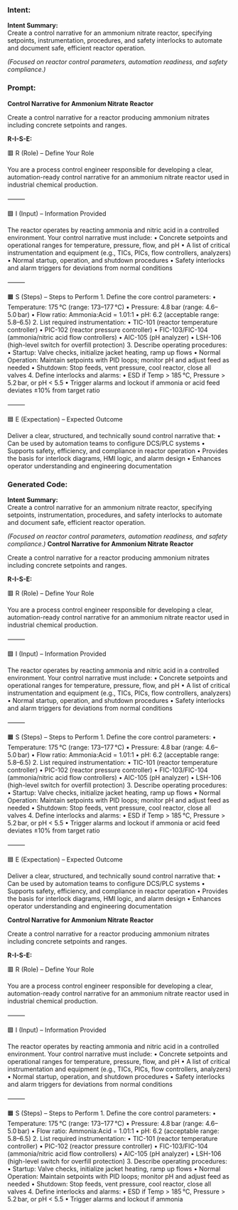 ### Intent:
**Intent Summary:**  
Create a control narrative for an ammonium nitrate reactor, specifying setpoints, instrumentation, procedures, and safety interlocks to automate and document safe, efficient reactor operation.  

*(Focused on reactor control parameters, automation readiness, and safety compliance.)*

### Prompt:
**Control Narrative for Ammonium Nitrate Reactor**

Create a control narrative for a reactor producing ammonium nitrates including concrete setpoints and ranges.

**R-I-S-E:**

🟥 R (Role) – Define Your Role

You are a process control engineer responsible for developing a clear, automation-ready control narrative for an ammonium nitrate reactor used in industrial chemical production.

⸻

🟩 I (Input) – Information Provided

The reactor operates by reacting ammonia and nitric acid in a controlled environment. Your control narrative must include:
	•	Concrete setpoints and operational ranges for temperature, pressure, flow, and pH
	•	A list of critical instrumentation and equipment (e.g., TICs, PICs, flow controllers, analyzers)
	•	Normal startup, operation, and shutdown procedures
	•	Safety interlocks and alarm triggers for deviations from normal conditions

⸻

🟧 S (Steps) – Steps to Perform
	1.	Define the core control parameters:
	•	Temperature: 175 °C (range: 173–177 °C)
	•	Pressure: 4.8 bar (range: 4.6–5.0 bar)
	•	Flow ratio: Ammonia:Acid = 1.01:1
	•	pH: 6.2 (acceptable range: 5.8–6.5)
	2.	List required instrumentation:
	•	TIC-101 (reactor temperature controller)
	•	PIC-102 (reactor pressure controller)
	•	FIC-103/FIC-104 (ammonia/nitric acid flow controllers)
	•	AIC-105 (pH analyzer)
	•	LSH-106 (high-level switch for overfill protection)
	3.	Describe operating procedures:
	•	Startup: Valve checks, initialize jacket heating, ramp up flows
	•	Normal Operation: Maintain setpoints with PID loops; monitor pH and adjust feed as needed
	•	Shutdown: Stop feeds, vent pressure, cool reactor, close all valves
	4.	Define interlocks and alarms:
	•	ESD if Temp > 185 °C, Pressure > 5.2 bar, or pH < 5.5
	•	Trigger alarms and lockout if ammonia or acid feed deviates ±10% from target ratio

⸻

🟦 E (Expectation) – Expected Outcome

Deliver a clear, structured, and technically sound control narrative that:
	•	Can be used by automation teams to configure DCS/PLC systems
	•	Supports safety, efficiency, and compliance in reactor operation
	•	Provides the basis for interlock diagrams, HMI logic, and alarm design
	•	Enhances operator understanding and engineering documentation

### Generated Code:
**Intent Summary:**  
Create a control narrative for an ammonium nitrate reactor, specifying setpoints, instrumentation, procedures, and safety interlocks to automate and document safe, efficient reactor operation.  

*(Focused on reactor control parameters, automation readiness, and safety compliance.)*
**Control Narrative for Ammonium Nitrate Reactor**

Create a control narrative for a reactor producing ammonium nitrates including concrete setpoints and ranges.

**R-I-S-E:**

🟥 R (Role) – Define Your Role

You are a process control engineer responsible for developing a clear, automation-ready control narrative for an ammonium nitrate reactor used in industrial chemical production.

⸻

🟩 I (Input) – Information Provided

The reactor operates by reacting ammonia and nitric acid in a controlled environment. Your control narrative must include:
	•	Concrete setpoints and operational ranges for temperature, pressure, flow, and pH
	•	A list of critical instrumentation and equipment (e.g., TICs, PICs, flow controllers, analyzers)
	•	Normal startup, operation, and shutdown procedures
	•	Safety interlocks and alarm triggers for deviations from normal conditions

⸻

🟧 S (Steps) – Steps to Perform
	1.	Define the core control parameters:
	•	Temperature: 175 °C (range: 173–177 °C)
	•	Pressure: 4.8 bar (range: 4.6–5.0 bar)
	•	Flow ratio: Ammonia:Acid = 1.01:1
	•	pH: 6.2 (acceptable range: 5.8–6.5)
	2.	List required instrumentation:
	•	TIC-101 (reactor temperature controller)
	•	PIC-102 (reactor pressure controller)
	•	FIC-103/FIC-104 (ammonia/nitric acid flow controllers)
	•	AIC-105 (pH analyzer)
	•	LSH-106 (high-level switch for overfill protection)
	3.	Describe operating procedures:
	•	Startup: Valve checks, initialize jacket heating, ramp up flows
	•	Normal Operation: Maintain setpoints with PID loops; monitor pH and adjust feed as needed
	•	Shutdown: Stop feeds, vent pressure, cool reactor, close all valves
	4.	Define interlocks and alarms:
	•	ESD if Temp > 185 °C, Pressure > 5.2 bar, or pH < 5.5
	•	Trigger alarms and lockout if ammonia or acid feed deviates ±10% from target ratio

⸻

🟦 E (Expectation) – Expected Outcome

Deliver a clear, structured, and technically sound control narrative that:
	•	Can be used by automation teams to configure DCS/PLC systems
	•	Supports safety, efficiency, and compliance in reactor operation
	•	Provides the basis for interlock diagrams, HMI logic, and alarm design
	•	Enhances operator understanding and engineering documentation

**Control Narrative for Ammonium Nitrate Reactor**

Create a control narrative for a reactor producing ammonium nitrates including concrete setpoints and ranges.

**R-I-S-E:**

🟥 R (Role) – Define Your Role

You are a process control engineer responsible for developing a clear, automation-ready control narrative for an ammonium nitrate reactor used in industrial chemical production.

⸻

🟩 I (Input) – Information Provided

The reactor operates by reacting ammonia and nitric acid in a controlled environment. Your control narrative must include:
	•	Concrete setpoints and operational ranges for temperature, pressure, flow, and pH
	•	A list of critical instrumentation and equipment (e.g., TICs, PICs, flow controllers, analyzers)
	•	Normal startup, operation, and shutdown procedures
	•	Safety interlocks and alarm triggers for deviations from normal conditions

⸻

🟧 S (Steps) – Steps to Perform
	1.	Define the core control parameters:
	•	Temperature: 175 °C (range: 173–177 °C)
	•	Pressure: 4.8 bar (range: 4.6–5.0 bar)
	•	Flow ratio: Ammonia:Acid = 1.01:1
	•	pH: 6.2 (acceptable range: 5.8–6.5)
	2.	List required instrumentation:
	•	TIC-101 (reactor temperature controller)
	•	PIC-102 (reactor pressure controller)
	•	FIC-103/FIC-104 (ammonia/nitric acid flow controllers)
	•	AIC-105 (pH analyzer)
	•	LSH-106 (high-level switch for overfill protection)
	3.	Describe operating procedures:
	•	Startup: Valve checks, initialize jacket heating, ramp up flows
	•	Normal Operation: Maintain setpoints with PID loops; monitor pH and adjust feed as needed
	•	Shutdown: Stop feeds, vent pressure, cool reactor, close all valves
	4.	Define interlocks and alarms:
	•	ESD if Temp > 185 °C, Pressure > 5.2 bar, or pH < 5.5
	•	Trigger alarms and lockout if ammonia
